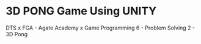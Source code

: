 # 3D PONG Game Using UNITY
DTS x FGA - Agate Academy x Game Programming 
6 - Problem Solving 2 - 3D Pong
